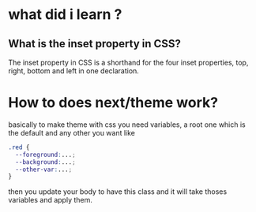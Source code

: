 # what did i learn ?

## What is the inset property in CSS?

The inset property in CSS is a shorthand for the four inset properties, top, right, bottom and left in one declaration.

# How to does next/theme work?

basically to make theme with css you need variables, a root one which is the default and any other you want like 

``` css
.red {
  --foreground:...;
  --background:...;
  --other-var:...;
}
```

then you update your body to have this class and it will take thoses variables and apply them.